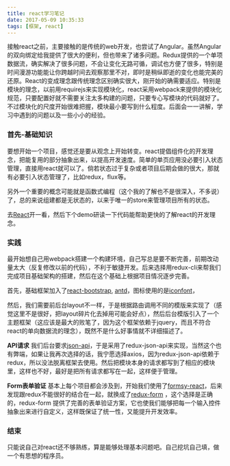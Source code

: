 ```yaml
---
title: react学习笔记
date: 2017-05-09 10:35:33
tags: [框架, react]
---
```


接触react之前，主要接触的是传统的web开发，也尝试了Angular。虽然Angular的双向绑定给我提供了很大的便利，但也带来了诸多问题。Redux提供的一个单项数据流，确实解决了很多问题，不会让变化无路可循，调试也方便了很多，特别是时间漫游功能能让你跨越时间去观察那里不对，即时是稍纵即逝的变化也能完美的还原。React的变成理念跟传统理念区别确实很大，刚开始的确需要适应。特别是模块的理念，以前用requirejs来实现模块化，react采用webpack来提供的模块化规范，只要配置好就不需要关注太多构建的问题，只要专心写模块的代码就好了。不过模块化的尺度开始很难把握，模块最小要写到什么程度。后面会一一讲解，学习中遇到的问题以及一些小小的经验。
<!-- more -->
### 首先-基础知识

要想开始一个项目，感觉还是要从观念上开始转变。react提倡组件化的开发理念，把能复用的部分抽象出来，以提高开发速度。简单的单页应用没必要引入状态管理，直接用react就可以了。倘若状态过于复杂或者项目后期会做的很大，那就有必要引入状态管理了，比如redux，flux等。

另外一个重要的概念可能就是函数式编程（这个我的了解也不是很深入，不多说）了，总的来说组建都是无状态的，以来于唯一的store来管理项目所有的状态。

去[React](https://facebook.github.io/react/)开一看，然后下个demo研读一下代码能帮助更快的了解react的开发理念。

### 实践

最开始想自己用webpack搭建一个构建环境，自己写总是要不断完善，前期改动量太大（反复修改以前的代码），不利于敏捷开发。后来选择用redux-cli来帮我们完成项目基础架构的搭建，然后在这个基础上根据项目情况逐步完善。

首先，基础框架加入了[react-bootstrap](https://react-bootstrap.github.io/), [antd](https://ant.design/)，图标使用的是[iconfont](http://iconfont.cn/)，

然后，我们需要前后台layout不一样，于是根据路由调用不同的模版来实现了（感觉这里不是很好，把layout碎片化去掉用可能会好点），然后后台模版引入了一个主题框架（这应该是最大的败笔了，因为这个框架依赖于jquery，而且不符合react的单向数据流的理念），既然不是什么好事情就不详细描述了。

**API请求** 我们后台要求[json-api](http://jsonapi.org/implementations/)，于是采用了redux-json-api来实现，当然这个也有弊端，如果让我再次选择的话，我宁愿选择axios，因为redux-json-api依赖于redux，所以没法脱离框架去使用。然后把模块本身的请求都写到了相应的模块里，这样也不好，最好是把所有请求都写在一起，这样便于管理。

**Form表单验证** 基本上每个项目都会涉及到，开始我们使用了[formsy-react](https://github.com/christianalfoni/formsy-react)，后来发现跟redux不能很好的结合在一起，就换成了[redux-form](http://redux-form.com/6.0.2/) ，这个选择是正确的，redux-form 提供了完善的表单验证方案，它也使我们能够把每一个输入控件抽象出来进行自定义，这样既保证了统一性，又能提升开发效率。

### 结束
只能说自己对react还不够熟练，算是能够处理基本问题吧。自己挖坑自己填，做一个有思想的程序员。
